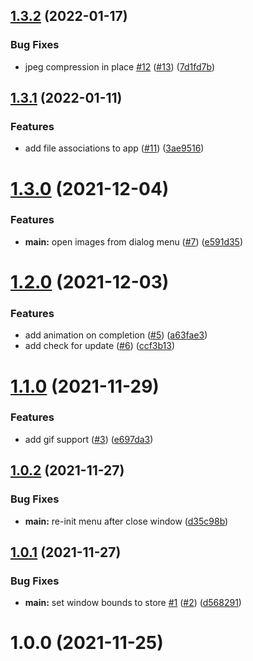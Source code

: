 ## [1.3.2](https://github.com/antonreshetov/image-optimizer/compare/v1.3.1...v1.3.2) (2022-01-17)


### Bug Fixes

* jpeg compression in place [#12](https://github.com/antonreshetov/image-optimizer/issues/12) ([#13](https://github.com/antonreshetov/image-optimizer/issues/13)) ([7d1fd7b](https://github.com/antonreshetov/image-optimizer/commit/7d1fd7b913aaccc3a902510f561bfd9a14ecc050))



## [1.3.1](https://github.com/antonreshetov/image-optimizer/compare/v1.3.0...v1.3.1) (2022-01-11)


### Features

* add file associations to app ([#11](https://github.com/antonreshetov/image-optimizer/issues/11)) ([3ae9516](https://github.com/antonreshetov/image-optimizer/commit/3ae95168f4d097727c5437df9cea87334125c52e))



# [1.3.0](https://github.com/antonreshetov/image-optimizer/compare/v1.2.0...v1.3.0) (2021-12-04)


### Features

* **main:** open images from dialog menu ([#7](https://github.com/antonreshetov/image-optimizer/issues/7)) ([e591d35](https://github.com/antonreshetov/image-optimizer/commit/e591d3597e2c58ccbd3790c3911ebd5100d2a05d))



# [1.2.0](https://github.com/antonreshetov/image-optimizer/compare/v1.1.0...v1.2.0) (2021-12-03)


### Features

* add animation on completion ([#5](https://github.com/antonreshetov/image-optimizer/issues/5)) ([a63fae3](https://github.com/antonreshetov/image-optimizer/commit/a63fae31846baf3df8bdf94bdbd02c5dc37b57f5))
* add check for update ([#6](https://github.com/antonreshetov/image-optimizer/issues/6)) ([ccf3b13](https://github.com/antonreshetov/image-optimizer/commit/ccf3b13ff09dae5e3bb7cdcfc69b7b1988947156))



# [1.1.0](https://github.com/antonreshetov/image-optimizer/compare/v1.0.2...v1.1.0) (2021-11-29)


### Features

* add gif support ([#3](https://github.com/antonreshetov/image-optimizer/issues/3)) ([e697da3](https://github.com/antonreshetov/image-optimizer/commit/e697da3603344f9064cf062601c81c0872851664))



## [1.0.2](https://github.com/antonreshetov/image-optimizer/compare/v1.0.1...v1.0.2) (2021-11-27)


### Bug Fixes

* **main:** re-init menu after close window ([d35c98b](https://github.com/antonreshetov/image-optimizer/commit/d35c98bee92f4ed1ccf1a3b728fd8086acb71c57))



## [1.0.1](https://github.com/antonreshetov/image-optimizer/compare/v1.0.0...v1.0.1) (2021-11-27)


### Bug Fixes

* **main:** set window bounds to store [#1](https://github.com/antonreshetov/image-optimizer/issues/1) ([#2](https://github.com/antonreshetov/image-optimizer/issues/2)) ([d568291](https://github.com/antonreshetov/image-optimizer/commit/d568291a9705f5d2b6bea00bcbf683dd0157a27e))



# 1.0.0 (2021-11-25)



